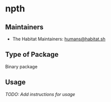 # npth

## Maintainers

* The Habitat Maintainers: <humans@habitat.sh>

## Type of Package

Binary package

## Usage

*TODO: Add instructions for usage*
